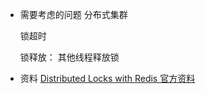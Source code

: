 - 需要考虑的问题
  分布式集群
  
  锁超时
  
  
  锁释放：
  其他线程释放锁
- 资料
  [Distributed Locks with Redis 官方资料](https://redis.io/docs/reference/patterns/distributed-locks/)